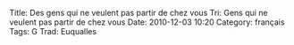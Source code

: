 Title: Des gens qui ne veulent pas partir de chez vous
 Tri: Gens qui ne veulent pas partir de chez vous
 Date: 2010-12-03 10:20
 Category: français
 Tags: G
 Trad: Euqualles
 
